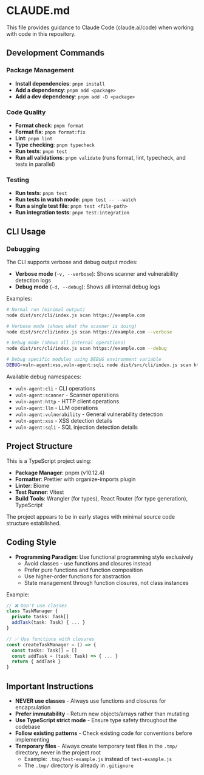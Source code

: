 # CLAUDE.md

This file provides guidance to Claude Code (claude.ai/code) when working with code in this repository.

## Development Commands

### Package Management

- **Install dependencies**: `pnpm install`
- **Add a dependency**: `pnpm add <package>`
- **Add a dev dependency**: `pnpm add -D <package>`

### Code Quality

- **Format check**: `pnpm format`
- **Format fix**: `pnpm format:fix`
- **Lint**: `pnpm lint`
- **Type checking**: `pnpm typecheck`
- **Run tests**: `pnpm test`
- **Run all validations**: `pnpm validate` (runs format, lint, typecheck, and tests in parallel)

### Testing

- **Run tests**: `pnpm test`
- **Run tests in watch mode**: `pnpm test -- --watch`
- **Run a single test file**: `pnpm test <file-path>`
- **Run integration tests**: `pnpm test:integration`

## CLI Usage

### Debugging

The CLI supports verbose and debug output modes:

- **Verbose mode** (`-v, --verbose`): Shows scanner and vulnerability detection logs
- **Debug mode** (`-d, --debug`): Shows all internal debug logs

Examples:
```bash
# Normal run (minimal output)
node dist/src/cli/index.js scan https://example.com

# Verbose mode (shows what the scanner is doing)
node dist/src/cli/index.js scan https://example.com --verbose

# Debug mode (shows all internal operations)
node dist/src/cli/index.js scan https://example.com --debug

# Debug specific modules using DEBUG environment variable
DEBUG=vuln-agent:xss,vuln-agent:sqli node dist/src/cli/index.js scan https://example.com
```

Available debug namespaces:
- `vuln-agent:cli` - CLI operations
- `vuln-agent:scanner` - Scanner operations
- `vuln-agent:http` - HTTP client operations
- `vuln-agent:llm` - LLM operations
- `vuln-agent:vulnerability` - General vulnerability detection
- `vuln-agent:xss` - XSS detection details
- `vuln-agent:sqli` - SQL injection detection details

## Project Structure

This is a TypeScript project using:

- **Package Manager**: pnpm (v10.12.4)
- **Formatter**: Prettier with organize-imports plugin
- **Linter**: Biome
- **Test Runner**: Vitest
- **Build Tools**: Wrangler (for types), React Router (for type generation), TypeScript

The project appears to be in early stages with minimal source code structure established.

## Coding Style

- **Programming Paradigm**: Use functional programming style exclusively
  - Avoid classes - use functions and closures instead
  - Prefer pure functions and function composition
  - Use higher-order functions for abstraction
  - State management through function closures, not class instances

Example:

```typescript
// ❌ Don't use classes
class TaskManager {
  private tasks: Task[]
  addTask(task: Task) { ... }
}

// ✅ Use functions with closures
const createTaskManager = () => {
  const tasks: Task[] = []
  const addTask = (task: Task) => { ... }
  return { addTask }
}
```

## Important Instructions

- **NEVER use classes** - Always use functions and closures for encapsulation
- **Prefer immutability** - Return new objects/arrays rather than mutating
- **Use TypeScript strict mode** - Ensure type safety throughout the codebase
- **Follow existing patterns** - Check existing code for conventions before implementing
- **Temporary files** - Always create temporary test files in the `.tmp/` directory, never in the project root
  - Example: `.tmp/test-example.js` instead of `test-example.js`
  - The `.tmp/` directory is already in `.gitignore`

